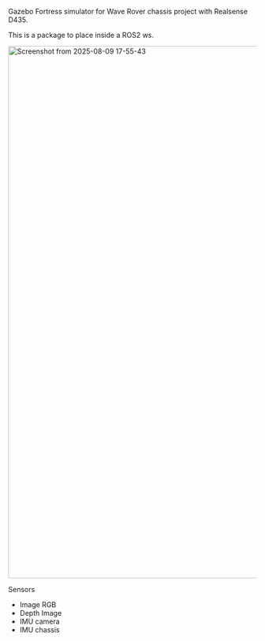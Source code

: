 Gazebo Fortress simulator for Wave Rover chassis project with Realsense D435.

This is a package to place inside a ROS2 ws.

<img width="1920" height="1080" alt="Screenshot from 2025-08-09 17-55-43" src="https://github.com/user-attachments/assets/afa69e48-354b-4435-938a-b74f23181cc9" />

Sensors
- Image RGB
- Depth Image
- IMU camera
- IMU chassis

